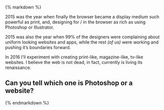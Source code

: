 {% markdown %}

2015 was the year when finally the browser became a display medium such powerful as print, and, designing for / in the browser as rich as using Photoshop or Illustrator.

2015 was also the year when 99% of the designers were complaining about uniform looking websites and apps, while the rest *(of us)* were working and pushing it’s boundaries forward.

In 2016 I'll experiment with creating print-like, magazine-like, tv-like websites.
I believe the web is not dead, in fact, currently is living its renaissance.

## Can you tell which one is Photoshop or a website?
{% endmarkdown %}
